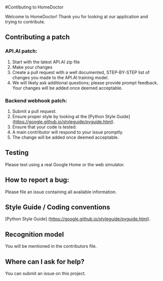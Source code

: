 #Contibuting to HomeDoctor

Welcome to HomeDoctor! Thank you for looking at our application and trying to contribute.

## Contributing a patch


### API.AI patch:
1. Start with the latest API.AI zip file
2. Make your changes
3. Create a pull request with a well documented, STEP-BY-STEP list of changes you made to the API.AI training model.
4. We will likely ask additional questions; please provide prompt feedback. Your changes will be added once deemed acceptable.

### Backend webhook patch:
1. Submit a pull request.
2. Ensure proper style by looking at the
   [Python Style Guide]
   (https://google.github.io/styleguide/pyguide.html).
3. Ensure that your code is tested.
4. A main contributor will respond to your issue promptly.
5. The change will be added once deemed acceptable.

## Testing
Please test using a real Google Home or the web simulator.

## How to report a bug: 
Please file an issue containing all available information.

## Style Guide / Coding conventions 
[Python Style Guide]
   (https://google.github.io/styleguide/pyguide.html).

## Recognition model
You will be mentioned in the contributors file.

## Where can I ask for help?
You can submit an issue on this project.
